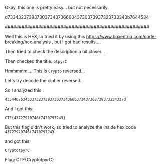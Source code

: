 Okay, this one is pretty easy... but not necessarily. 

d733432373937303734373666343730373937323733343b7644534

####################################################

Well this is HEX,so tried it by using this https://www.boxentriq.com/code-breaking/hex-analysis , but I got bad results....

Then tried to check the description a bit closer...

Then checked the title. <code>otpyrC</code>

Hmmmmm.... This is <code>Crypto</code> reversed...

Let's try decode the cipher reversed.

So I analyzed this :

<code>4354467b343337323739373037343666373437303739373234337d</code>

And I got this:

<code>CTF{43727970746f7470797243}</code>

But this flag didn't work, so tried to analyze the inside hex code <code>43727970746f7470797243</code>

and got this:

<code>CryptotpyrC</code>

Flag: CTF{CryptotpyrC}
